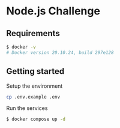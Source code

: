 # Node.js Challenge

## Requirements
```sh
$ docker -v
# Docker version 20.10.24, build 297e128
```

## Getting started
Setup the environment
```sh
cp .env.example .env
```
Run the services
```sh
$ docker compose up -d
```
